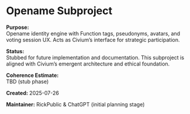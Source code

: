 <!-- Filename: README_opename.md -->
# Opename Subproject

**Purpose:**  
Opename identity engine with Function tags, pseudonyms, avatars, and voting session UX. Acts as Civium’s interface for strategic participation.

**Status:**  
Stubbed for future implementation and documentation. This subproject is aligned with Civium’s emergent architecture and ethical foundation.

**Coherence Estimate:**  
TBD (stub phase)

**Created:** 2025-07-26

**Maintainer:** RickPublic & ChatGPT (initial planning stage)


